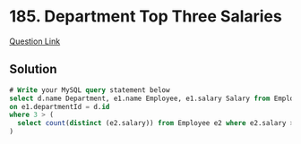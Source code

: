# 185. Department Top Three Salaries

[Question Link](https://leetcode.com/problems/department-top-three-salaries/)
## Solution
```sql
# Write your MySQL query statement below
select d.name Department, e1.name Employee, e1.salary Salary from Employee e1 left join Department d
on e1.departmentId = d.id
where 3 > (
  select count(distinct (e2.salary)) from Employee e2 where e2.salary > e1.salary and e1.departmentId = e2.DepartmentId
)
```

